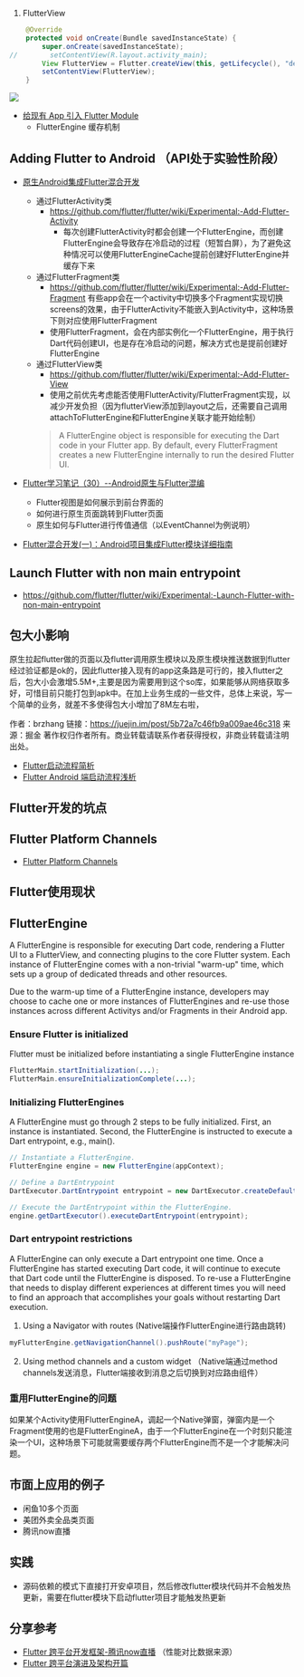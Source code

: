 
1. FlutterView

```java
    @Override
    protected void onCreate(Bundle savedInstanceState) {
        super.onCreate(savedInstanceState);
//        setContentView(R.layout.activity_main);
        View FlutterView = Flutter.createView(this, getLifecycle(), "defaultRoute"); //传入路由标识符
        setContentView(FlutterView);
    }
```
![](./img/flutterView.png)


* [给现有 App 引入 Flutter Module](https://xiejinpeng007.github.io/post/add-flutter-module-to-app/)
  * FlutterEngine 缓存机制


## Adding Flutter to Android （API处于实验性阶段）
* [原生Android集成Flutter混合开发](https://blog.csdn.net/u011060103/article/details/103183631)


  * 通过FlutterActivity类
      * https://github.com/flutter/flutter/wiki/Experimental:-Add-Flutter-Activity
        * 每次创建FlutterActivity时都会创建一个FlutterEngine，而创建FlutterEngine会导致存在冷启动的过程（短暂白屏），为了避免这种情况可以使用FlutterEngineCache提前创建好FlutterEngine并缓存下来
  * 通过FlutterFragment类
    * https://github.com/flutter/flutter/wiki/Experimental:-Add-Flutter-Fragment
    有些app会在一个activity中切换多个Fragment实现切换screens的效果，由于FlutterActivity不能嵌入到Activity中，这种场景下则对应使用FlutterFragment
    * 使用FlutterFragment，会在内部实例化一个FlutterEngine，用于执行Dart代码创建UI，也是存在冷启动的问题，解决方式也是提前创建好FlutterEngine
  * 通过FlutterView类
    * https://github.com/flutter/flutter/wiki/Experimental:-Add-Flutter-View
    * 使用之前优先考虑能否使用FlutterActivity/FlutterFragment实现，以减少开发负担（因为flutterView添加到layout之后，还需要自己调用attachToFlutterEngine和FlutterEngine关联才能开始绘制）
    > A FlutterEngine object is responsible for executing the Dart code in your Flutter app. By default, every FlutterFragment creates a new FlutterEngine internally to run the desired Flutter UI.
* [Flutter学习笔记（30）--Android原生与Flutter混编](https://www.cnblogs.com/upwgh/p/11950392.html)
  * Flutter视图是如何展示到前台界面的
  * 如何进行原生页面跳转到Flutter页面
  * 原生如何与Flutter进行传值通信（以EventChannel为例说明）



* [Flutter混合开发(一)：Android项目集成Flutter模块详细指南](https://zhuanlan.zhihu.com/p/90752829)


##  Launch Flutter with non main entrypoint
* https://github.com/flutter/flutter/wiki/Experimental:-Launch-Flutter-with-non-main-entrypoint

## 包大小影响

原生拉起flutter做的页面以及flutter调用原生模块以及原生模块推送数据到flutter经过验证都是ok的，因此flutter接入现有的app这条路是可行的，接入flutter之后，包大小会激增5.5M+,主要是因为需要用到这个so库，如果能够从网络获取多好，可惜目前只能打包到apk中。在加上业务生成的一些文件，总体上来说，写一个简单的业务，就差不多使得包大小增加了8M左右啦，

作者：brzhang
链接：https://juejin.im/post/5b72a7c46fb9a009ae46c318
来源：掘金
著作权归作者所有。商业转载请联系作者获得授权，非商业转载请注明出处。

* [Flutter启动流程简析](https://juejin.im/post/5cc278a6f265da0378759c87)
* [Flutter Android 端启动流程浅析](https://juejin.im/post/5daac9566fb9a04e1f12fdc1)

## Flutter开发的坑点


## Flutter Platform Channels
* [Flutter Platform Channels](https://medium.com/flutter/flutter-platform-channels-ce7f540a104e)

## Flutter使用现状


## FlutterEngine

A FlutterEngine is responsible for executing Dart code, rendering a Flutter UI to a FlutterView, and connecting plugins to the core Flutter system. Each instance of FlutterEngine comes with a non-trivial "warm-up" time, which sets up a group of dedicated threads and other resources.

Due to the warm-up time of a FlutterEngine instance, developers may choose to cache one or more instances of FlutterEngines and re-use those instances across different Activitys and/or Fragments in their Android app. 

### Ensure Flutter is initialized

Flutter must be initialized before instantiating a single FlutterEngine instance

```java
FlutterMain.startInitialization(...);
FlutterMain.ensureInitializationComplete(...);
```

### Initializing FlutterEngines

A FlutterEngine must go through 2 steps to be fully initialized. First, an instance is instantiated. Second, the FlutterEngine is instructed to execute a Dart entrypoint, e.g., main().

```java
// Instantiate a FlutterEngine.
FlutterEngine engine = new FlutterEngine(appContext);

// Define a DartEntrypoint
DartExecutor.DartEntrypoint entrypoint = new DartExecutor.createDefault();

// Execute the DartEntrypoint within the FlutterEngine.
engine.getDartExecutor().executeDartEntrypoint(entrypoint);
```

### Dart entrypoint restrictions
A FlutterEngine can only execute a Dart entrypoint one time. Once a FlutterEngine has started executing Dart code, it will continue to execute that Dart code until the FlutterEngine is disposed. To re-use a FlutterEngine that needs to display different experiences at different times you will need to find an approach that accomplishes your goals without restarting Dart execution.

1. Using a Navigator with routes (Native端操作FlutterEngine进行路由跳转)

```java
myFlutterEngine.getNavigationChannel().pushRoute("myPage");
```

2. Using method channels and a custom widget （Native端通过method channels发送消息，Flutter端接收到消息之后切换到对应路由组件）


### 重用FlutterEngine的问题

如果某个Activity使用FlutterEngineA，调起一个Native弹窗，弹窗内是一个Fragment使用的也是FlutterEngineA，由于一个FlutterEngine在一个时刻只能渲染一个UI，这种场景下可能就需要缓存两个FlutterEngine而不是一个才能解决问题。


## 市面上应用的例子

* 闲鱼10多个页面
* 美团外卖全品类页面
* 腾讯now直播

## 实践

* 源码依赖的模式下直接打开安卓项目，然后修改flutter模块代码并不会触发热更新，需要在flutter模块下启动flutter项目才能触发热更新


## 分享参考

* [Flutter 跨平台开发框架-腾讯now直播](https://myslide.cn/slides/11161#) （性能对比数据来源）
* [Flutter 跨平台演进及架构开篇](http://gityuan.com/flutter/)
